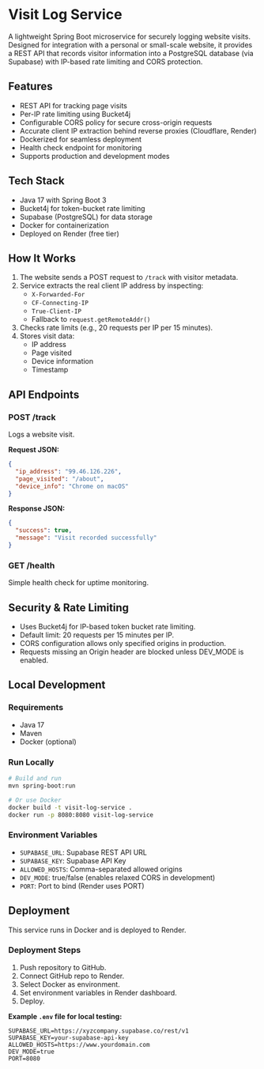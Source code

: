 # Visit Log Service

A lightweight Spring Boot microservice for securely logging website visits. Designed for integration with a personal or small-scale website, it provides a REST API that records visitor information into a PostgreSQL database (via Supabase) with IP-based rate limiting and CORS protection.

## Features

- REST API for tracking page visits
- Per-IP rate limiting using Bucket4j
- Configurable CORS policy for secure cross-origin requests
- Accurate client IP extraction behind reverse proxies (Cloudflare, Render)
- Dockerized for seamless deployment
- Health check endpoint for monitoring
- Supports production and development modes

## Tech Stack

- Java 17 with Spring Boot 3
- Bucket4j for token-bucket rate limiting
- Supabase (PostgreSQL) for data storage
- Docker for containerization
- Deployed on Render (free tier)

## How It Works

1. The website sends a POST request to `/track` with visitor metadata.
2. Service extracts the real client IP address by inspecting:
   - `X-Forwarded-For`
   - `CF-Connecting-IP`
   - `True-Client-IP`
   - Fallback to `request.getRemoteAddr()`
3. Checks rate limits (e.g., 20 requests per IP per 15 minutes).
4. Stores visit data:
   - IP address
   - Page visited
   - Device information
   - Timestamp

## API Endpoints

### POST /track

Logs a website visit.

**Request JSON:**
```json
{
  "ip_address": "99.46.126.226",
  "page_visited": "/about",
  "device_info": "Chrome on macOS"
}
```

**Response JSON:**
```json
{
  "success": true,
  "message": "Visit recorded successfully"
}
```

### GET /health

Simple health check for uptime monitoring.

## Security & Rate Limiting

- Uses Bucket4j for IP-based token bucket rate limiting.
- Default limit: 20 requests per 15 minutes per IP.
- CORS configuration allows only specified origins in production.
- Requests missing an Origin header are blocked unless DEV_MODE is enabled.

## Local Development

### Requirements

- Java 17
- Maven
- Docker (optional)

### Run Locally

```bash
# Build and run
mvn spring-boot:run

# Or use Docker
docker build -t visit-log-service .
docker run -p 8080:8080 visit-log-service
```

### Environment Variables

- `SUPABASE_URL`: Supabase REST API URL
- `SUPABASE_KEY`: Supabase API Key
- `ALLOWED_HOSTS`: Comma-separated allowed origins
- `DEV_MODE`: true/false (enables relaxed CORS in development)
- `PORT`: Port to bind (Render uses PORT)

## Deployment

This service runs in Docker and is deployed to Render.

### Deployment Steps

1. Push repository to GitHub.
2. Connect GitHub repo to Render.
3. Select Docker as environment.
4. Set environment variables in Render dashboard.
5. Deploy.

**Example `.env` file for local testing:**
```dotenv
SUPABASE_URL=https://xyzcompany.supabase.co/rest/v1
SUPABASE_KEY=your-supabase-api-key
ALLOWED_HOSTS=https://www.yourdomain.com
DEV_MODE=true
PORT=8080
```